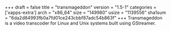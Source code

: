 +++
draft = false
title = "transmageddon"
version = "1.5-1"
categories = ['xapps-extra']
arch = "x86_64"
size = "149980"
usize = "1139556"
sha1sum = "6da2d84993fb0a7fd01ce243cbbf87adc54b863f"
+++
Transmageddon is a video transcoder for Linux and Unix systems built using GStreamer.